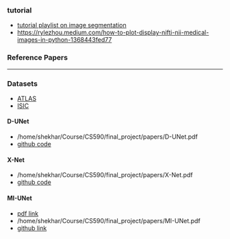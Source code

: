 ### tutorial
- [tutorial playlist on image segmentation](https://www.youtube.com/playlist?list=PLZsOBAyNTZwbR08R959iCvYT3qzhxvGOE)
- https://rylezhou.medium.com/how-to-plot-display-nifti-nii-medical-images-in-python-1368443fed77
### Reference Papers
---
### Datasets
- [ATLAS](https://www.icpsr.umich.edu/web/ADDEP/studies/36684#)
- [ISIC](https://challenge.isic-archive.com/data/#2016)

#### D-UNet
- /home/shekhar/Course/CS590/final_project/papers/D-UNet.pdf
- [github code](https://github.com/SWKoreaBME/D-Unet_PyTorch)

#### X-Net
- /home/shekhar/Course/CS590/final_project/papers/X-Net.pdf
- [github code](https://github.com/Andrewsher/X-Net/tree/master)

#### MI-UNet
- [pdf link](https://ieeexplore.ieee.org/stamp/stamp.jsp?tp=&arnumber=9099078)
- /home/shekhar/Course/CS590/final_project/papers/MI-UNet.pdf
- [github link](https://github.com/wujiong-hub/lddmmMASGD)

